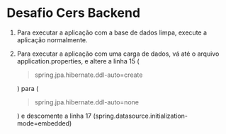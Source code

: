 # Desafio Cers Backend

1. Para executar a aplicação com a base de dados limpa, execute a aplicação normalmente.

2. Para executar a aplicação com uma carga de dados, vá até o arquivo application.properties, 
e altere a linha 15 (<blockquote>spring.jpa.hibernate.ddl-auto=create</blockquote>) para (<blockquote>spring.jpa.hibernate.ddl-auto=none</blockquote>)
e descomente a linha 17 (spring.datasource.initialization-mode=embedded)

